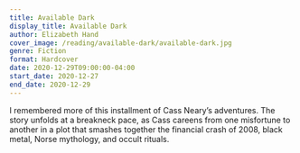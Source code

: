 ```yaml
---
title: Available Dark
display_title: Available Dark
author: Elizabeth Hand
cover_image: /reading/available-dark/available-dark.jpg
genre: Fiction
format: Hardcover
date: 2020-12-29T09:00:00-04:00
start_date: 2020-12-27
end_date: 2020-12-29
---
```


I remembered more of this installment of Cass Neary’s adventures. The story unfolds at a breakneck pace, as Cass careens from one misfortune to another in a plot that smashes together the financial crash of 2008, black metal, Norse mythology, and occult rituals.
